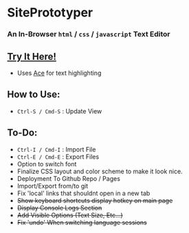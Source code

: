 # SitePrototyper

### An In-Browser `html` / `css` / `javascript` Text Editor

## [Try It Here!](https://tiredamage42.github.io/SitePrototyper/)

- Uses [Ace](https://ace.c9.io "Visit the Ace homepage") for text highlighting

## How to Use:
- `Ctrl-S / Cmd-S` : Update View

## To-Do:
- `Ctrl-I / Cmd-I` : Import File
- `Ctrl-E / Cmd-E` : Export Files
- Option to switch font
- Finalize CSS layout and color scheme to make it look nice.
- Deployment To Github Repo / Pages
- Import/Export from/to git
- Fix 'local' links that shouldnt open in a new tab
- ~~Show keyboard shortcuts display hotkey on main page~~
- ~~Display Console Logs Section~~
- ~~Add Visible Options (Text Size, Etc...)~~
- ~~Fix 'undo' When switching language sessions~~
